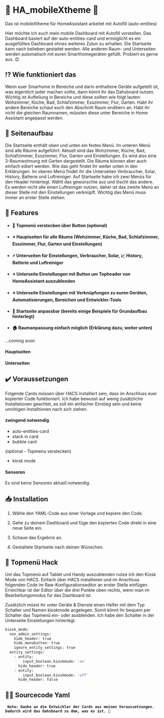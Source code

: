 # 📱 HA_mobileXtheme 📱
Das ist mobileXtheme für HomeAssistant arbeitet mit Autofill (auto-entities)

Hier möchte ich euch mein mobile Dashboard mit Autofill vorstellen. Das Dashboard basiert auf der auto-entities-card und ermöglicht es ein ausgefülltes Dashboard ohnes weiteres Zutun zu erhalten.
Die Startseite kann nach belieben gestaltet werden. Alle anderen Raum- und Unterseiten werden automatisch mit euren Smarthomegeräten gefüllt. Probiert es gerne aus. 😊

## :interrobang: Wie funktioniert das
Wenn euer Smarhome in Bereiche und darin enthaltene Geräte aufgeteilt ist, was eigentlich jeder machen sollte, dann könnt ihr das Dahsboard nutzen. Wichtig ist Aufteilung in Bereiche und diese sollten wie folgt lauten:
Wohzimmer, Küche, Bad, Schlafzimmer, Esszimmer, Flur, Garten. Habt ihr andere Bereiche schaut euch den Abschnitt Raum enditiern an. Habt ihr nicht die gleichen Raumnamen, müssten diese unter Bereiche in Home Assistant angepasst werden.

## :memo: Seitenaufbau
Die Startseite enthält oben und unten ein festes Menü. Im unteren Menü sind alle Räume aufgeführt. Aktuell sind das Wohzimmer, Küche, Bad, Schlafzimmer, Esszimmer, Flur, Garten und Einstellungen. Es wird also eine 3-Raumwohnung mit Garten dargestellt.
Die Räume können aber auch einfach ediert werden. Wie das geht findet ihr weiter unten in den Erklärungen. Im oberen Menü findet ihr die Unterseiten Verbraucher, Solar, History, Batterie und Luftreiniger.
Auf Startseite habe ich zwei Menüs für den Header hinterlegt. Wählt das gewünschte aus und löscht das andere. Es werden nicht alle einen Luftreiniger nutzen, daher ist das zweite Menü an dieser Stelle mit den Einstellungen verknüpft. Wichtig das Menü muss immer an erster Stelle stehen.

## 📖 Features

- #### 📣 Topmenü verstecken über Button (optional)
- #### ⭐ Hauptseiten für alle Räume (Wohzimmer, Küche, Bad, Schlafzimmer, Esszimmer, Flur, Garten und Einstellungen)
- #### ⚡ Unterseiten für Einstellungen, Verbraucher, Solar, 📈 History, Batterie und Luftreiniger
- #### ⭐ Unterseite Einstellungen mit Button um Topheader von HomeAssistant auszublenden
- #### ⭐ Unterseite Einstellungen mit Verknüpfungen zu euren Geräten, Automatisierungen, Bereichen und Entwickler-Tools
- #### 📱 Startseite anpassbar (bereits einige Beispiele für Grundaufbau hinterlegt)
- #### :house: Raumanpassung einfach möglich (Erklärung dazu, weiter unten)

...coming soon

#### Hauptseiten

#### Unterseiten


## ✔️ Voraussetzungen

Folgende Cards müssen über HACS installiert sein, dass im Anschluss euer kopierter Code funktioniert.
Ich habe bewusst auf wenig zusätzliche Installationen geachtet, es soll ein einfacher Einstieg sein und keine unnötigen Installtionen nach sich ziehen.

#### zwingend notwendig
- auto-entities-card
- stack in card
- bubble card

(optional - Topmenu verstecken)
- kiosk mode

#### Sensoren
Es sind keine Sensoren aktuell notwendig.

## 📥 Installation
1. Wähle den YAML-Code aus einer Vorlage und kopiere den Code.
2. Gehe zu deinem Dashboard und füge den kopierten Code direkt in eine neue Seite ein.
4. Schaue das Ergebnis an.

5. Gestaltete Startseite nach deinen Wünschen.

## 💬 Topmenü Hack

Um das Topmenü auf Tablet und Handy auszublenden nutze ich den Kiosk Mode von HACS.
Einfach über HACS installieren und im Anschluss folgenden Code im Raw-Konfigurationseditor an erster Stelle einfügen.
Erreichbar ist der Editor über die drei Punkte oben rechts, wenn man im Bearbeitungsmodus für das Dashboard ist.

Zusätzlich müsst ihr unter Geräte & Dienste einen Helfer mit dem Typ Schalter und Namen kioskmode angelegen. Somit könnt ihr bequem per Schalter das Topmenü ein- oder ausblenden. Ich habe den Schalter in der Unterseite Einstellungen hinterlegt.

```bash
kiosk_mode:
  non_admin_settings:
    hide_header: true
    hide_menubutton: true
    ignore_entity_settings: true
  entity_settings:
    - entity:
        input_boolean.kioskmode: 'on'
      hide_header: true
    - entity:
        input_boolean.kioskmode: 'off'
      hide_header: false
```

## 👩‍💻 Sourcecode Yaml

#### ` Note: Danke an die Entwickler der Cards aus meinen Voraussetzungen. Dadurch wird das Dahsboard zu dem, was es ist. 🤗` 
